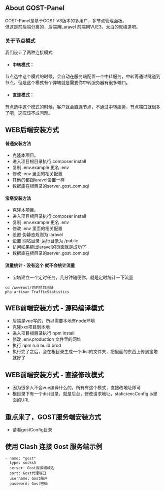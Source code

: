 
## About GOST-Panel

GOST-Panel是基于GOST V3版本的多用户，多节点管理面板。  
但这是前后端分离的，后端用Laravel 前端用VUE3，太白的就绕道吧。

### 关于节点模式
我们设计了两种连接模式  
- #### 中转模式：  
节点选中这个模式的时候，会自动在服务端配置一个中转服务，中转再通过隧道到节点，但是这个模式有个弊端就是需要你中转服务器有很多端口。
- #### 直连模式：  
节点选中这个模式的时候，客户就会直连节点，不通过中转服务，节点端口就很多了吧，这应该不成问题。



## WEB后端安装方式
#### 普通安装方法
- 克隆本项目。
- 进入项目根目录执行 composer install
- 复制 .env.example 更名 .env
- 修改 .env 里面的相关配置
- 其他的都跟laravel设置一样
- 数据库在根目录的server_gost_com.sql

#### 宝塔安装方法
- 克隆本项目。
- 进入项目根目录执行 composer install
- 复制 .env.example 更名 .env
- 修改 .env 里面的相关配置
- 设置 伪静态规则为 laravel
- 设置 网站目录-运行目录为 /public
- 访问如果能出laravel的页面就是成功了
- 数据库在根目录的server_gost_com.sql

#### 流量统计 - 没有这个 就不会统计流量
- 宝塔建立一个定时任务，几分钟随便你，就是定时统计一下流量
```
cd /wwwroot/你的项目地址
php artisan TrafficStatistics
```



## WEB前端安装方式 - 源码编译模式
- 后端是vue写的，所以需要本地有node环境
- 克隆xxx项目到本地
- 进入项目根目录执行 npm install
- 修改 .env.production 文件里的网址
- 执行 npm run build:prod
- 执行完了之后，会在根目录生成一个dist的文件夹，把里面的东西上传到宝塔就好了


## WEB前端安装方式 - 直接修改模式
- 因为很多人不会vue编译什么的，所有有这个模式，直接改地址即可
- 根目录下有一个dist目录，就是后台，修改请求地址，static/encConfig.js里面的URL


## 重点来了，GOST服务端安装方式
- 请看gostConfig目录



## 使用 Clash 连接 Gost 服务端示例
```
- name: "gost"
  type: socks5
  server: Gost服务端域名
  port: Gost代理端口
  username: Gost账户
  password: Gost密码
```



